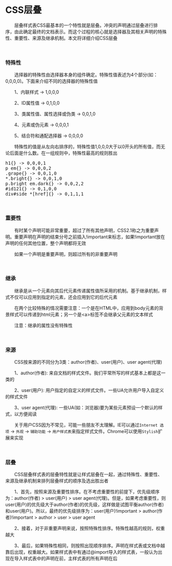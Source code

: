 # CSS层叠

&emsp;&emsp;层叠样式表CSS最基本的一个特性就是层叠。冲突的声明通过层叠进行排序，由此确定最终的文档表示。而这个过程的核心就是选择器及其相关声明的特殊性、重要性、来源及继承机制。本文将详细介绍CSS层叠

&nbsp;

### 特殊性

&emsp;&emsp;选择器的特殊性由选择器本身的组件确定。特殊性值表述为4个部分(如：0,0,0,0)。下面来介绍不同的选择器的特殊性值

&emsp;&emsp;1、内联样式 -&gt; 1,0,0,0

&emsp;&emsp;2、ID属性值 -&gt; 0,1,0,0

&emsp;&emsp;3、类属性值、属性选择或伪类 -&gt; 0,0,1,0

&emsp;&emsp;4、元素或伪元素 -&gt; 0,0,0,1

&emsp;&emsp;5、结合符和通配选择器 -&gt; 0,0,0,0

&emsp;&emsp;特殊性的值是从左向右排序的，特殊性值1,0,0,0大于以0开头的所有值，而无论后面是什么数。在一组规则中，特殊性最高的规则胜出

<div>
<pre>h1{} -&gt; 0,0,0,1
p em{} -&gt; 0,0,0,2
.grape{} -&gt; 0,0,1,0
*.bright{} -&gt; 0,0,1,0
p.bright em.dark{} -&gt; 0,0,2,2
#id121{} -&gt; 0,1,0,0
div#side *[href]{} -&gt; 0,1,1,1</pre>
</div>

&nbsp;

### 重要性

&emsp;&emsp;有时某个声明可能非常重要，超过了所有其他声明，CSS2.1称之为重要声明。重要声明在声明的结束分号之前插入!important来标志，如果!important放在声明的任何其他位置，整个声明都将无效

&emsp;&emsp;如果一个声明是重要声明，则超过所有的非重要声明

&nbsp;

### 继承

&emsp;&emsp;继承是从一个元素向其后代元素传递属性值所采用的机制。基于继承机制，样式不仅可以应用到指定的元素，还会应用到它的后代元素

&emsp;&emsp;在两个比较特殊的情况需要注意：一个是在HTML中，应用到body元素的背景样式可以传递到html元素；另一个是&lt;a&gt;标签不会继承父元素的文本样式

&emsp;&emsp;注意：继承的属性没有特殊性

&nbsp;

### 来源

&emsp;&emsp;CSS按来源的不同分为3类：author(作者)、user(用户)、user agent(代理)

&emsp;&emsp;1、author(作者): 来自文档的样式文件。我们平常所写的样式基本上都是这一类的

&emsp;&emsp;2、user(用户): 用户指定的自定义的样式文件。一些UA允许用户导入自定义的样式文件

&emsp;&emsp;3、user agent(代理): 一些UA(如：浏览器)要为某些元素预设一个默认的样式，以方便阅读

&emsp;&emsp;关于用户CSS因为不常见，可能一些朋友不太理解。IE可以通过`Internet 选项`&nbsp;-&gt;&nbsp;`外观`&nbsp;-&gt;&nbsp;`辅助功能`&nbsp;-&gt;&nbsp;`用户样式表`来指定样式文件。Chrome可以使用`Stylish`扩展来实现

&nbsp;

### 层叠

&emsp;&emsp;CSS层叠样式表的层叠特性就是让样式层叠在一起，通过特殊性、重要性、来源及继承机制来排列层叠样式的顺序及选出胜出者

&emsp;&emsp;1、首先，按照来源及重要性排序。在不考虑重要性的前提下，优先级顺序为：author(作者) &gt; user(用户) &gt; user agent(代理)。但是，如果考虑重要性，则user(用户)的优先级大于author(作者)的优先级，这样做是试图平衡author(作者)和user(用户)。所以，最终的优先级排序为：user(用户)!important &gt; author(作者)!important &gt; author &gt; user &gt; user agent

&emsp;&emsp;2、接着，对于非重要声明来说，按照特殊性排序。特殊性越高的规则，权重越大

&emsp;&emsp;3、最后，如果特殊性相同，则按照出现顺序排序。声明在样式表或文档中越靠后出现，权重越大。如果样式表中有通过@import导入的样式表，一般认为出现在导入样式表中的声明在前，主样式表的所有声明在后

